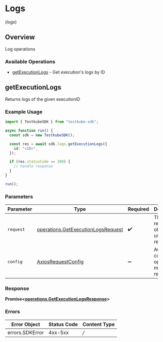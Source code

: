 # Logs
(*logs*)

## Overview

Log operations

### Available Operations

* [getExecutionLogs](#getexecutionlogs) - Get execution's logs by ID

## getExecutionLogs

Returns logs of the given executionID

### Example Usage

```typescript
import { TestkubeSDK } from "testkube-sdk";

async function run() {
  const sdk = new TestkubeSDK();

  const res = await sdk.logs.getExecutionLogs({
    id: "<ID>",
  });

  if (res.statusCode == 200) {
    // handle response
  }
}

run();
```

### Parameters

| Parameter                                                                                    | Type                                                                                         | Required                                                                                     | Description                                                                                  |
| -------------------------------------------------------------------------------------------- | -------------------------------------------------------------------------------------------- | -------------------------------------------------------------------------------------------- | -------------------------------------------------------------------------------------------- |
| `request`                                                                                    | [operations.GetExecutionLogsRequest](../../sdk/models/operations/getexecutionlogsrequest.md) | :heavy_check_mark:                                                                           | The request object to use for the request.                                                   |
| `config`                                                                                     | [AxiosRequestConfig](https://axios-http.com/docs/req_config)                                 | :heavy_minus_sign:                                                                           | Available config options for making requests.                                                |


### Response

**Promise<[operations.GetExecutionLogsResponse](../../sdk/models/operations/getexecutionlogsresponse.md)>**
### Errors

| Error Object    | Status Code     | Content Type    |
| --------------- | --------------- | --------------- |
| errors.SDKError | 4xx-5xx         | */*             |
